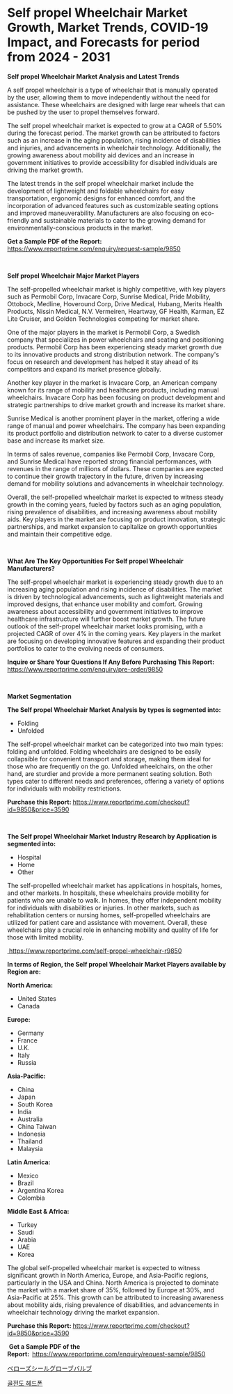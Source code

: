 <p><h1>Self propel Wheelchair Market Growth, Market Trends, COVID-19 Impact, and Forecasts for period from 2024 - 2031</h1></p><p><strong>Self propel Wheelchair Market Analysis and Latest Trends</strong></p>
<p><p>A self propel wheelchair is a type of wheelchair that is manually operated by the user, allowing them to move independently without the need for assistance. These wheelchairs are designed with large rear wheels that can be pushed by the user to propel themselves forward.</p><p>The self propel wheelchair market is expected to grow at a CAGR of 5.50% during the forecast period. The market growth can be attributed to factors such as an increase in the aging population, rising incidence of disabilities and injuries, and advancements in wheelchair technology. Additionally, the growing awareness about mobility aid devices and an increase in government initiatives to provide accessibility for disabled individuals are driving the market growth.</p><p>The latest trends in the self propel wheelchair market include the development of lightweight and foldable wheelchairs for easy transportation, ergonomic designs for enhanced comfort, and the incorporation of advanced features such as customizable seating options and improved maneuverability. Manufacturers are also focusing on eco-friendly and sustainable materials to cater to the growing demand for environmentally-conscious products in the market.</p></p>
<p><strong>Get a Sample PDF of the Report:&nbsp;</strong> <a href="https://www.reportprime.com/enquiry/request-sample/9850">https://www.reportprime.com/enquiry/request-sample/9850</a></p>
<p>&nbsp;</p>
<p><strong>Self propel Wheelchair Major Market Players</strong></p>
<p><p>The self-propelled wheelchair market is highly competitive, with key players such as Permobil Corp, Invacare Corp, Sunrise Medical, Pride Mobility, Ottobock, Medline, Hoveround Corp, Drive Medical, Hubang, Merits Health Products, Nissin Medical, N.V. Vermeiren, Heartway, GF Health, Karman, EZ Lite Cruiser, and Golden Technologies competing for market share.</p><p>One of the major players in the market is Permobil Corp, a Swedish company that specializes in power wheelchairs and seating and positioning products. Permobil Corp has been experiencing steady market growth due to its innovative products and strong distribution network. The company's focus on research and development has helped it stay ahead of its competitors and expand its market presence globally.</p><p>Another key player in the market is Invacare Corp, an American company known for its range of mobility and healthcare products, including manual wheelchairs. Invacare Corp has been focusing on product development and strategic partnerships to drive market growth and increase its market share.</p><p>Sunrise Medical is another prominent player in the market, offering a wide range of manual and power wheelchairs. The company has been expanding its product portfolio and distribution network to cater to a diverse customer base and increase its market size.</p><p>In terms of sales revenue, companies like Permobil Corp, Invacare Corp, and Sunrise Medical have reported strong financial performances, with revenues in the range of millions of dollars. These companies are expected to continue their growth trajectory in the future, driven by increasing demand for mobility solutions and advancements in wheelchair technology. </p><p>Overall, the self-propelled wheelchair market is expected to witness steady growth in the coming years, fueled by factors such as an aging population, rising prevalence of disabilities, and increasing awareness about mobility aids. Key players in the market are focusing on product innovation, strategic partnerships, and market expansion to capitalize on growth opportunities and maintain their competitive edge.</p></p>
<p>&nbsp;</p>
<p><strong>What Are The Key Opportunities For Self propel Wheelchair Manufacturers?</strong></p>
<p><p>The self-propel wheelchair market is experiencing steady growth due to an increasing aging population and rising incidence of disabilities. The market is driven by technological advancements, such as lightweight materials and improved designs, that enhance user mobility and comfort. Growing awareness about accessibility and government initiatives to improve healthcare infrastructure will further boost market growth. The future outlook of the self-propel wheelchair market looks promising, with a projected CAGR of over 4% in the coming years. Key players in the market are focusing on developing innovative features and expanding their product portfolios to cater to the evolving needs of consumers.</p></p>
<p><strong>Inquire or Share Your Questions If Any Before Purchasing This Report:</strong> <a href="https://www.reportprime.com/enquiry/pre-order/9850">https://www.reportprime.com/enquiry/pre-order/9850</a></p>
<p>&nbsp;</p>
<p><strong>Market Segmentation</strong></p>
<p><strong>The Self propel Wheelchair Market Analysis by types is segmented into:</strong></p>
<p><ul><li>Folding</li><li>Unfolded</li></ul></p>
<p><p>The self-propel wheelchair market can be categorized into two main types: folding and unfolded. Folding wheelchairs are designed to be easily collapsible for convenient transport and storage, making them ideal for those who are frequently on the go. Unfolded wheelchairs, on the other hand, are sturdier and provide a more permanent seating solution. Both types cater to different needs and preferences, offering a variety of options for individuals with mobility restrictions.</p></p>
<p><strong>Purchase this Report:&nbsp;</strong><a href="https://www.reportprime.com/checkout?id=9850&price=3590">https://www.reportprime.com/checkout?id=9850&price=3590</a></p>
<p>&nbsp;</p>
<p><strong>The Self propel Wheelchair Market Industry Research by Application is segmented into:</strong></p>
<p><ul><li>Hospital</li><li>Home</li><li>Other</li></ul></p>
<p><p>The self-propelled wheelchair market has applications in hospitals, homes, and other markets. In hospitals, these wheelchairs provide mobility for patients who are unable to walk. In homes, they offer independent mobility for individuals with disabilities or injuries. In other markets, such as rehabilitation centers or nursing homes, self-propelled wheelchairs are utilized for patient care and assistance with movement. Overall, these wheelchairs play a crucial role in enhancing mobility and quality of life for those with limited mobility.</p></p>
<p><a href="https://www.reportprime.com/self-propel-wheelchair-r9850">&nbsp;https://www.reportprime.com/self-propel-wheelchair-r9850</a></p>
<p><strong>In terms of Region, the Self propel Wheelchair Market Players available by Region are:</strong></p>
<p>
    <p> <strong> North America: </strong>
        <ul>
            <li>United States</li>
            <li>Canada</li>
        </ul>
        </p> 
    <p> <strong> Europe: </strong>
        <ul>
            <li>Germany</li>
            <li>France</li>
            <li>U.K.</li>
            <li>Italy</li>
            <li>Russia</li>
        </ul>
        </p> 
    <p> <strong> Asia-Pacific: </strong>
        <ul>
            <li>China</li>
            <li>Japan</li>
            <li>South Korea</li>
            <li>India</li>
            <li>Australia</li>
            <li>China Taiwan</li>
            <li>Indonesia</li>
            <li>Thailand</li>
            <li>Malaysia</li>
        </ul>
        </p> 
    <p> <strong> Latin America: </strong>
        <ul>
            <li>Mexico</li>
            <li>Brazil</li>
            <li>Argentina Korea</li>
            <li>Colombia</li>
        </ul>
        </p> 
    <p> <strong> Middle East & Africa: </strong>
        <ul>
            <li>Turkey</li>
            <li>Saudi</li>
            <li>Arabia</li>
            <li>UAE</li>
            <li>Korea</li>
        </ul>
    </p>
    </p>
<p><p>The global self-propelled wheelchair market is expected to witness significant growth in North America, Europe, and Asia-Pacific regions, particularly in the USA and China. North America is projected to dominate the market with a market share of 35%, followed by Europe at 30%, and Asia-Pacific at 25%. This growth can be attributed to increasing awareness about mobility aids, rising prevalence of disabilities, and advancements in wheelchair technology driving the market expansion.</p></p>
<p><strong>Purchase this Report: </strong><a href="https://www.reportprime.com/checkout?id=9850&price=3590">https://www.reportprime.com/checkout?id=9850&price=3590</a></p>
<p>&nbsp;<strong>Get a Sample PDF of the Report:&nbsp;&nbsp;</strong><a href="https://www.reportprime.com/enquiry/request-sample/9850">https://www.reportprime.com/enquiry/request-sample/9850</a></p>
<p><strong></strong></p>
<p><p><a href="https://medium.com/@queenlitle19361/%E3%83%99%E3%83%AD%E3%83%BC%E3%82%BA%E3%82%B7%E3%83%BC%E3%83%AB%E3%82%B0%E3%83%AD%E3%83%BC%E3%83%96%E3%83%90%E3%83%AB%E3%83%96%E3%81%AE%E5%B8%82%E5%A0%B4%E8%A6%8F%E6%A8%A1%E3%81%A8%E5%B8%82%E5%A0%B4%E5%8B%95%E5%90%91-%E5%AE%8C%E5%85%A8%E3%81%AA%E6%A5%AD%E7%95%8C%E6%A6%82%E8%A6%81-2024%E5%B9%B4%E3%81%8B%E3%82%892031%E5%B9%B4%E3%81%BE%E3%81%A7-497af25231f4">ベローズシールグローブバルブ</a></p><p><a href="https://medium.com/@jonatanjast1928/%EB%BC%88-%EC%9D%8C%EC%A0%84-%EB%B0%A9%EC%8B%9D-%ED%97%A4%EB%93%9C%ED%8F%B0-%EC%8B%9C%EC%9E%A5%EC%9D%80-%EC%8B%9C%EC%9E%A5-%EC%A0%90%EC%9C%A0%EC%9C%A8-%ED%81%AC%EA%B8%B0-%EB%B0%8F-2031%EB%85%84%EA%B9%8C%EC%A7%80-%EC%98%88%EC%83%81%EB%90%98%EB%8A%94-%EC%98%88%EC%B8%A1%EC%97%90-%EC%B4%88%EC%A0%90%EC%9D%84-%EB%A7%9E%EC%B6%A5%EB%8B%88%EB%8B%A4-6e3756078c8e">골전도 헤드폰</a></p></p>
